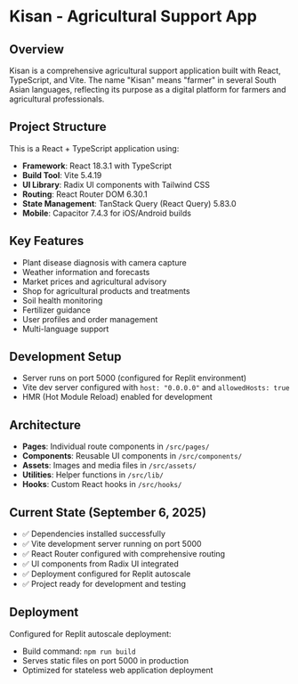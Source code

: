 # Kisan - Agricultural Support App

## Overview
Kisan is a comprehensive agricultural support application built with React, TypeScript, and Vite. The name "Kisan" means "farmer" in several South Asian languages, reflecting its purpose as a digital platform for farmers and agricultural professionals.

## Project Structure
This is a React + TypeScript application using:
- **Framework**: React 18.3.1 with TypeScript
- **Build Tool**: Vite 5.4.19
- **UI Library**: Radix UI components with Tailwind CSS
- **Routing**: React Router DOM 6.30.1
- **State Management**: TanStack Query (React Query) 5.83.0
- **Mobile**: Capacitor 7.4.3 for iOS/Android builds

## Key Features
- Plant disease diagnosis with camera capture
- Weather information and forecasts  
- Market prices and agricultural advisory
- Shop for agricultural products and treatments
- Soil health monitoring
- Fertilizer guidance
- User profiles and order management
- Multi-language support

## Development Setup
- Server runs on port 5000 (configured for Replit environment)
- Vite dev server configured with `host: "0.0.0.0"` and `allowedHosts: true`
- HMR (Hot Module Reload) enabled for development

## Architecture
- **Pages**: Individual route components in `/src/pages/`
- **Components**: Reusable UI components in `/src/components/`
- **Assets**: Images and media files in `/src/assets/`
- **Utilities**: Helper functions in `/src/lib/`
- **Hooks**: Custom React hooks in `/src/hooks/`

## Current State (September 6, 2025)
- ✅ Dependencies installed successfully
- ✅ Vite development server running on port 5000
- ✅ React Router configured with comprehensive routing
- ✅ UI components from Radix UI integrated
- ✅ Deployment configured for Replit autoscale
- ✅ Project ready for development and testing

## Deployment
Configured for Replit autoscale deployment:
- Build command: `npm run build`
- Serves static files on port 5000 in production
- Optimized for stateless web application deployment